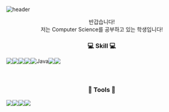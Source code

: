 
<!--
**hyjang14/hyjang14** is a ✨ _special_ ✨ repository because its `README.md` (this file) appears on your GitHub profile.

Here are some ideas to get you started:

- 🔭 I’m currently working on ...
- 🌱 I’m currently learning ...
- 👯 I’m looking to collaborate on ...
- 🤔 I’m looking for help with ...
- 💬 Ask me about ...
- 📫 How to reach me: ...
- 😄 Pronouns: ...
- ⚡ Fun fact: ...
-->
![header](https://capsule-render.vercel.app/api?type=waving&color=auto&height=300&section=header&text=welcome%20&fontSize=90&animation=twinkling&desc=👋&nbsp;Hi!&nbsp;Welcome&nbsp;to&nbsp;my&nbsp;github!&descAlignY=70)

<div align=center>
     반갑습니다!<br>
<!--     제 이름은 장하연입니다.<br> -->
    저는 Computer Science를 공부하고 있는 학생입니다!<br>
<h3 align="center">💻️ Skill 💻️</h3>
<div style="display:flex; flex-direction:row;">
    <!--<img src="https://img.shields.io/badge/Gradle-02303A?style=for-the-badge&logo=gradle&logoColor=white"> -->
    <br>
    <img src="https://img.shields.io/badge/HTML-E34F26?style=for-the-badge&logo=html5&logoColor=white"> 
    <img src="https://img.shields.io/badge/CSS-1572B6?style=for-the-badge&logo=css3&logoColor=white">
    <img src="https://img.shields.io/badge/JAVASCRIPT-F7DF1E?style=for-the-badge&logo=javascript&logoColor=black"> 
    <br>
    <img src="https://img.shields.io/badge/Lua-2C2D72?style=for-the-badge&logo=Lua&logoColor=white"> 
    <img alt="Java" src ="https://img.shields.io/badge/Java-007396.svg?&style=for-the-badge&logo=Java&logoColor=white"/>
    <img src="https://img.shields.io/badge/Python-3776AB?style=for-the-badge&logo=Python&logoColor=white">
    <img src="https://img.shields.io/badge/Django-092E20?style=for-the-badge&logo=Django&logoColor=white">
    <br><br>

</div><br>

<h3 align="center">🔨 Tools 🔨</h3>
<div style="display:flex; flex-direction:row;">
     <img src="https://img.shields.io/badge/Android Studio-3DDC84?style=for-the-badge&logo=Android Studio&logoColor=white">
     <img src="https://img.shields.io/badge/VScode-2F80ED?style=for-the-badge&logo=VScode&logoColor=white">
     <img src="https://img.shields.io/badge/Eclipse IDE-2C2255?style=for-the-badge&logo=Eclipse IDE&logoColor=white">
     <br>
     <img src="https://img.shields.io/badge/Discord-5865F2?style=for-the-badge&logo=Discord&logoColor=white">
</div>






